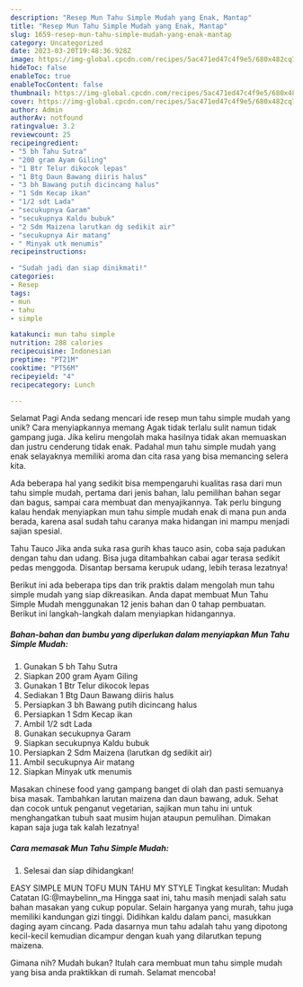 ```yaml
---
description: "Resep Mun Tahu Simple Mudah yang Enak, Mantap"
title: "Resep Mun Tahu Simple Mudah yang Enak, Mantap"
slug: 1659-resep-mun-tahu-simple-mudah-yang-enak-mantap
category: Uncategorized
date: 2023-03-20T19:48:36.928Z
image: https://img-global.cpcdn.com/recipes/5ac471ed47c4f9e5/680x482cq70/mun-tahu-simple-mudah-foto-resep-utama.jpg
hideToc: false
enableToc: true
enableTocContent: false
thumbnail: https://img-global.cpcdn.com/recipes/5ac471ed47c4f9e5/680x482cq70/mun-tahu-simple-mudah-foto-resep-utama.jpg
cover: https://img-global.cpcdn.com/recipes/5ac471ed47c4f9e5/680x482cq70/mun-tahu-simple-mudah-foto-resep-utama.jpg
author: Admin
authorAv: notfound
ratingvalue: 3.2
reviewcount: 25
recipeingredient:
- "5 bh Tahu Sutra"
- "200 gram Ayam Giling"
- "1 Btr Telur dikocok lepas"
- "1 Btg Daun Bawang diiris halus"
- "3 bh Bawang putih dicincang halus"
- "1 Sdm Kecap ikan"
- "1/2 sdt Lada"
- "secukupnya Garam"
- "secukupnya Kaldu bubuk"
- "2 Sdm Maizena larutkan dg sedikit air"
- "secukupnya Air matang"
- " Minyak utk menumis"
recipeinstructions:

- "Sudah jadi dan siap dinikmati!"
categories:
- Resep
tags:
- mun
- tahu
- simple

katakunci: mun tahu simple 
nutrition: 288 calories
recipecuisine: Indonesian
preptime: "PT21M"
cooktime: "PT56M"
recipeyield: "4"
recipecategory: Lunch

---
```



Selamat Pagi Anda sedang mencari ide resep mun tahu simple mudah yang unik? Cara menyiapkannya memang Agak tidak terlalu sulit namun tidak gampang juga. Jika keliru mengolah maka hasilnya tidak akan memuaskan dan justru cenderung tidak enak. Padahal mun tahu simple mudah yang enak selayaknya memiliki aroma dan cita rasa yang bisa memancing selera kita.


Ada beberapa hal yang sedikit bisa mempengaruhi kualitas rasa dari mun tahu simple mudah, pertama dari jenis bahan, lalu pemilihan bahan segar dan bagus, sampai cara membuat dan menyajikannya. Tak perlu bingung kalau hendak menyiapkan mun tahu simple mudah enak di mana pun anda berada, karena asal sudah tahu caranya maka hidangan ini mampu menjadi sajian spesial.

Tahu Tauco Jika anda suka rasa gurih khas tauco asin, coba saja padukan dengan tahu dan udang. Bisa juga ditambahkan cabai agar terasa sedikit pedas menggoda. Disantap bersama kerupuk udang, lebih terasa lezatnya!


Berikut ini ada beberapa tips dan trik praktis dalam mengolah mun tahu simple mudah yang siap dikreasikan. Anda dapat membuat Mun Tahu Simple Mudah menggunakan 12 jenis bahan dan 0 tahap pembuatan. Berikut ini langkah-langkah dalam menyiapkan hidangannya.

<!--inarticleads1-->

##### Bahan-bahan dan bumbu yang diperlukan dalam menyiapkan Mun Tahu Simple Mudah:

1. Gunakan 5 bh Tahu Sutra
1. Siapkan 200 gram Ayam Giling
1. Gunakan 1 Btr Telur dikocok lepas
1. Sediakan 1 Btg Daun Bawang diiris halus
1. Persiapkan 3 bh Bawang putih dicincang halus
1. Persiapkan 1 Sdm Kecap ikan
1. Ambil 1/2 sdt Lada
1. Gunakan secukupnya Garam
1. Siapkan secukupnya Kaldu bubuk
1. Persiapkan 2 Sdm Maizena (larutkan dg sedikit air)
1. Ambil secukupnya Air matang
1. Siapkan  Minyak utk menumis


Masakan chinese food yang gampang banget di olah dan pasti semuanya bisa masak. Tambahkan larutan maizena dan daun bawang, aduk. Sehat dan cocok untuk penganut vegetarian, sajikan mun tahu ini untuk menghangatkan tubuh saat musim hujan ataupun pemulihan. Dimakan kapan saja juga tak kalah lezatnya! 

<!--inarticleads2-->

##### Cara memasak Mun Tahu Simple Mudah:


1. Selesai dan siap dihidangkan!

EASY SIMPLE MUN TOFU MUN TAHU MY STYLE Tingkat kesulitan: Mudah Catatan IG:@maybelinn_ma Hingga saat ini, tahu masih menjadi salah satu bahan masakan yang cukup popular. Selain harganya yang murah, tahu juga memiliki kandungan gizi tinggi. Didihkan kaldu dalam panci, masukkan daging ayam cincang. Pada dasarnya mun tahu adalah tahu yang dipotong kecil-kecil kemudian dicampur dengan kuah yang dilarutkan tepung maizena. 

Gimana nih? Mudah bukan? Itulah cara membuat mun tahu simple mudah yang bisa anda praktikkan di rumah. Selamat mencoba!
